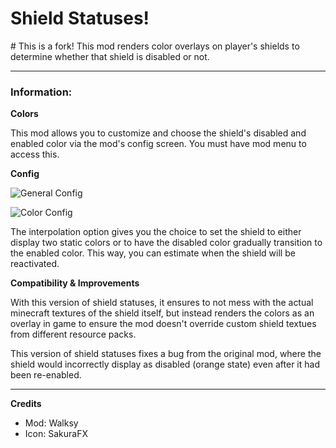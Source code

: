 <h1>Shield Statuses!</h1>
# This is a fork!
This mod renders color overlays on player's shields to determine whether that shield is disabled or not.

---
### Information:
**Colors**

This mod allows you to customize and choose the shield's disabled and enabled color via the mod's config screen. You must have mod menu to access this.

**Config**

![General Config](https://cdn.modrinth.com/data/cached_images/27c8160361b36f4ca0eb910e18582a2b89f38bf4.png)

![Color Config](https://cdn.modrinth.com/data/cached_images/957ddaeb5052aa8f33fa684b6263f18ba6186bc5.png)

The interpolation option gives you the choice to set the shield to either display two static colors or to have the disabled color gradually transition to the enabled color. This way, you can estimate when the shield will be reactivated. 

**Compatibility & Improvements**

With this version of shield statuses, it ensures to not mess with the actual minecraft textures of the shield itself, but instead renders the colors as an overlay in game to ensure the mod doesn't override custom shield textues from different resource packs.

This version of shield statuses fixes a bug from the original mod, where the shield would incorrectly display as disabled (orange state) even after it had been re-enabled.

---
**Credits**

- Mod: Walksy
- Icon: SakuraFX


